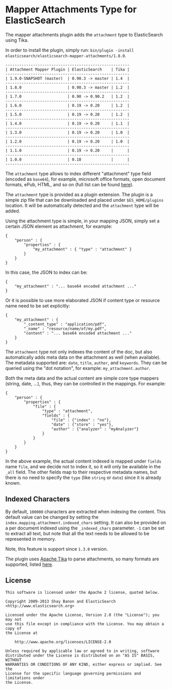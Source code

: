 Mapper Attachments Type for ElasticSearch
==================================

The mapper attachments plugin adds the `attachment` type to ElasticSearch using Tika.

In order to install the plugin, simply run: `bin/plugin -install elasticsearch/elasticsearch-mapper-attachments/1.8.0`.

    ------------------------------------------------------
    | Attachment Mapper Plugin | ElasticSearch    | Tika |
    ------------------------------------------------------
    | 1.9.0-SNAPSHOT (master)  | 0.90.3 -> master | 1.4  |
    ------------------------------------------------------
    | 1.8.0                    | 0.90.3 -> master | 1.2  |
    ------------------------------------------------------
    | 1.7.0                    | 0.90 -> 0.90.2   | 1.2  |
    ------------------------------------------------------
    | 1.6.0                    | 0.19 -> 0.20     | 1.2  |
    ------------------------------------------------------
    | 1.5.0                    | 0.19 -> 0.20     | 1.2  |
    ------------------------------------------------------
    | 1.4.0                    | 0.19 -> 0.20     | 1.1  |
    ------------------------------------------------------
    | 1.3.0                    | 0.19 -> 0.20     | 1.0  |
    ------------------------------------------------------
    | 1.2.0                    | 0.19 -> 0.20     | 1.0  |
    ------------------------------------------------------
    | 1.1.0                    | 0.19 -> 0.20     |      |
    ------------------------------------------------------
    | 1.0.0                    | 0.18             |      |
    ------------------------------------------------------


The `attachment` type allows to index different "attachment" type field (encoded as `base64`), for example, microsoft office formats, open document formats, ePub, HTML, and so on (full list can be found [here](http://lucene.apache.org/tika/0.10/formats.html)).

The `attachment` type is provided as a plugin extension. The plugin is a simple zip file that can be downloaded and placed under `$ES_HOME/plugins` location. It will be automatically detected and the `attachment` type will be added.

Using the attachment type is simple, in your mapping JSON, simply set a certain JSON element as attachment, for example:

    {
        "person" : {
            "properties" : {
                "my_attachment" : { "type" : "attachment" }
            }
        }
    }

In this case, the JSON to index can be:

    {
        "my_attachment" : "... base64 encoded attachment ..."
    }

Or it is possible to use more elaborated JSON if content type or resource name need to be set explicitly:

    {
        "my_attachment" : {
            "_content_type" : "application/pdf",
            "_name" : "resource/name/of/my.pdf",
            "content" : "... base64 encoded attachment ..."
        }
    }

The `attachment` type not only indexes the content of the doc, but also automatically adds meta data on the attachment as well (when available). The metadata supported are: `date`, `title`, `author`, and `keywords`. They can be queried using the "dot notation", for example: `my_attachment.author`.

Both the meta data and the actual content are simple core type mappers (string, date, ...), thus, they can be controlled in the mappings. For example:

    {
        "person" : {
            "properties" : {
                "file" : {
                    "type" : "attachment",
                    "fields" : {
                        "file" : {"index" : "no"},
                        "date" : {"store" : "yes"},
                        "author" : {"analyzer" : "myAnalyzer"}
                    }
                }
            }
        }
    }

In the above example, the actual content indexed is mapped under `fields` name `file`, and we decide not to index it, so it will only be available in the `_all` field. The other fields map to their respective metadata names, but there is no need to specify the `type` (like `string` or `date`) since it is already known.

Indexed Characters
------------------

By default, `100000` characters are extracted when indexing the content. This default value can be changed by setting the `index.mapping.attachment.indexed_chars` setting. It can also be provided on a per document indexed using the `_indexed_chars` parameter. `-1` can be set to extract all text, but note that all the text needs to be allowed to be represented in memory.

Note, this feature is support since `1.3.0` version.

The plugin uses [Apache Tika](http://lucene.apache.org/tika/) to parse attachments, so many formats are supported, listed [here](http://lucene.apache.org/tika/0.10/formats.html).

License
-------

    This software is licensed under the Apache 2 license, quoted below.

    Copyright 2009-2013 Shay Banon and ElasticSearch <http://www.elasticsearch.org>

    Licensed under the Apache License, Version 2.0 (the "License"); you may not
    use this file except in compliance with the License. You may obtain a copy of
    the License at

        http://www.apache.org/licenses/LICENSE-2.0

    Unless required by applicable law or agreed to in writing, software
    distributed under the License is distributed on an "AS IS" BASIS, WITHOUT
    WARRANTIES OR CONDITIONS OF ANY KIND, either express or implied. See the
    License for the specific language governing permissions and limitations under
    the License.
